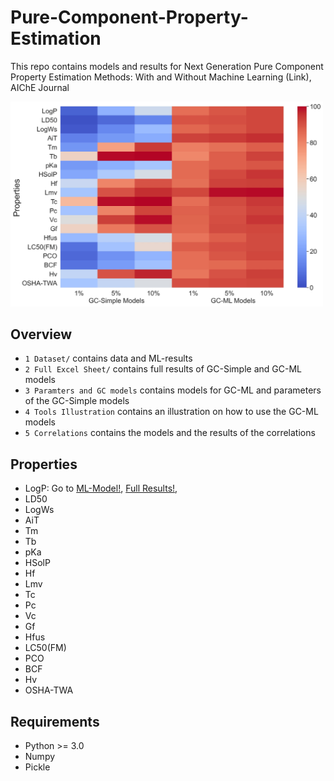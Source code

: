 # Pure-Component-Property-Estimation
This repo contains models and results for Next Generation Pure Component Property Estimation Methods: With and Without Machine Learning (Link), AIChE Journal

<img src="https://github.com/PEESEgroup/Pure-Component-Property-Estimation/blob/main/MAT1.jpg" width="500" >

## Overview
* `1 Dataset/` contains data and ML-results
* `2 Full Excel Sheet/` contains full results of GC-Simple and GC-ML models
* `3 Paramters and GC models` contains models for GC-ML and parameters of the GC-Simple models
* `4 Tools Illustration` contains an illustration on how to use the GC-ML models
* `5 Correlations` contains the models and the results of the correlations
## Properties
* LogP:  Go to [ML-Model!](), [Full Results!](),
* LD50
* LogWs
* AiT
* Tm
* Tb
* pKa
* HSolP
* Hf
* Lmv
* Tc
* Pc
* Vc
* Gf
* Hfus
* LC50(FM)
* PCO
* BCF
* Hv
* OSHA-TWA
## Requirements
* Python >= 3.0
* Numpy
* Pickle 


